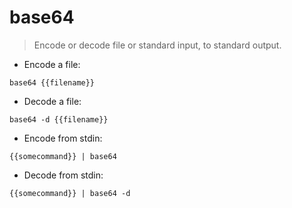 # base64

> Encode or decode file or standard input, to standard output.

- Encode a file:

`base64 {{filename}}`

- Decode a file:

`base64 -d {{filename}}`

- Encode from stdin:

`{{somecommand}} | base64`

- Decode from stdin:

`{{somecommand}} | base64 -d`
